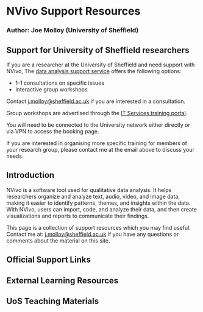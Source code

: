 # NVivo Support Resources
### Author: Joe Molloy (University of Sheffield)

## Support for University of Sheffield researchers

If you are a researcher at the University of Sheffield and need support with NVivo, The [data analysis support service](https://students.sheffield.ac.uk/it-services/research/data-analysis-support) offers the following options:
- 1-1 consultations on specific issues
- Interactive group workshops

Contact j.molloy@sheffield.ac.uk if you are interested in a consultation.

Group workshops are advertised through the [IT Services training portal](crs.shef.ac.uk).

You will need to be connected to the University network either directly or via VPN to access the booking page.

If you are interested in organising more specific training for members of your research group, please contact me at the email above to discuss your needs.


## Introduction

NVivo is a software tool used for qualitative data analysis. It helps researchers organize and analyze text, audio, video, and image data, making it easier to identify patterns, themes, and insights within the data. With NVivo, users can import, code, and analyze their data, and then create visualizations and reports to communicate their findings.

This page is a collection of support resources which you may find useful. Contact me at: j.molloy@sheffield.ac.uk if you have any questions or comments about the material on this site.

## Official Support Links


## External Learning Resources

## UoS Teaching Materials
